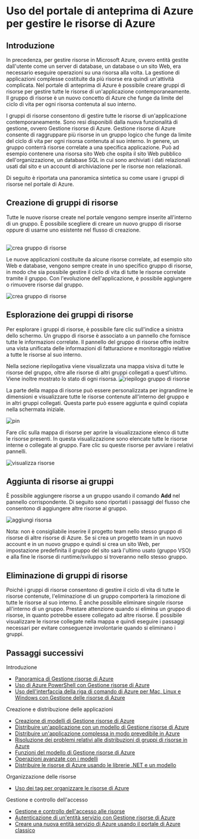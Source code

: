 <properties 
	pageTitle="Uso del portale di anteprima di Azure per gestire le risorse di Azure" 
	description="Informazioni su come raggruppare più risorse in un gruppo logico che diventa il limite del ciclo di vita per le risorse in esso contenute." 
	services="azure-portal" 
	documentationCenter="" 
	authors="" 
	manager="wpickett" 
	editor=""/>

<tags 
	ms.service="azure-portal" 
	ms.workload="multiple" 
	ms.tgt_pltfrm="na" 
	ms.devlang="na" 
	ms.topic="article" 
	ms.date="06/22/2015" 
	ms.author="tomfitz"/>


# Uso del portale di anteprima di Azure per gestire le risorse di Azure

## Introduzione

In precedenza, per gestire risorse in Microsoft Azure, ovvero entità gestite dall'utente come un server di database, un database o un sito Web, era necessario eseguire operazioni su una risorsa alla volta. La gestione di applicazioni complesse costituite da più risorse era quindi un'attività complicata. Nel portale di anteprima di Azure è possibile creare gruppi di risorse per gestire tutte le risorse di un'applicazione contemporaneamente. Il gruppo di risorse è un nuovo concetto di Azure che funge da limite del ciclo di vita per ogni risorsa contenuta al suo interno.

I gruppi di risorse consentono di gestire tutte le risorse di un'applicazione contemporaneamente. Sono resi disponibili dalla nuova funzionalità di gestione, ovvero Gestione risorse di Azure. Gestione risorse di Azure consente di raggruppare più risorse in un gruppo logico che funge da limite del ciclo di vita per ogni risorsa contenuta al suo interno. In genere, un gruppo conterrà risorse correlate a una specifica applicazione. Può ad esempio contenere una risorsa sito Web che ospita il sito Web pubblico dell'organizzazione, un database SQL in cui sono archiviati i dati relazionali usati dal sito e un account di archiviazione per le risorse non relazionali.

Di seguito è riportata una panoramica sintetica su come usare i gruppi di risorse nel portale di Azure.

## Creazione di gruppi di risorse

Tutte le nuove risorse create nel portale vengono sempre inserite all'interno di un gruppo. È possibile scegliere di creare un nuovo gruppo di risorse oppure di usarne uno esistente nel flusso di creazione. <br><br />

![crea gruppo di risorse](./media/resource-group-portal/1_createWebsite.png)

Le nuove applicazioni costituite da alcune risorse correlate, ad esempio sito Web e database, vengono sempre create in uno specifico gruppo di risorse, in modo che sia possibile gestire il ciclo di vita di tutte le risorse correlate tramite il gruppo. Con l'evoluzione dell'applicazione, è possibile aggiungere o rimuovere risorse dal gruppo.

![crea gruppo di risorse](./media/resource-group-portal/2_createWSandDB.png)

## Esplorazione dei gruppi di risorse

Per esplorare i gruppi di risorse, è possibile fare clic sull'indice a sinistra dello schermo. Un gruppo di risorse è associato a un pannello che fornisce tutte le informazioni correlate. Il pannello del gruppo di risorse offre inoltre una vista unificata delle informazioni di fatturazione e monitoraggio relative a tutte le risorse al suo interno.

Nella sezione riepilogativa viene visualizzata una mappa visiva di tutte le risorse del gruppo, oltre alle risorse di altri gruppi collegati a quest'ultimo. Viene inoltre mostrato lo stato di ogni risorsa. ![riepilogo gruppo di risorse](./media/resource-group-portal/3_1BrowseRGs.png)

La parte della mappa di risorse può essere personalizzata per ingrandirne le dimensioni e visualizzare tutte le risorse contenute all'interno del gruppo e in altri gruppi collegati. Questa parte può essere aggiunta e quindi copiata nella schermata iniziale.

![pin](./media/resource-group-portal/3_2BrowseRGs.png)

Fare clic sulla mappa di risorse per aprire la visualizzazione elenco di tutte le risorse presenti. In questa visualizzazione sono elencate tutte le risorse interne o collegate al gruppo. Fare clic su queste risorse per avviare i relativi pannelli.

![visualizza risorse](./media/resource-group-portal/3_3BrowseRGs.png)

## Aggiunta di risorse ai gruppi

È possibile aggiungere risorse a un gruppo usando il comando **Add** nel pannello corrispondente. Di seguito sono riportati i passaggi del flusso che consentono di aggiungere altre risorse al gruppo.

![aggiungi risorsa](./media/resource-group-portal/4_AddResource.png)

Nota: non è consigliabile inserire il progetto team nello stesso gruppo di risorse di altre risorse di Azure. Se si crea un progetto team in un nuovo account e in un nuovo gruppo e quindi si crea un sito Web, per impostazione predefinita il gruppo del sito sarà l'ultimo usato (gruppo VSO) e alla fine le risorse di runtime/sviluppo si troveranno nello stesso gruppo.

## Eliminazione di gruppi di risorse

Poiché i gruppi di risorse consentono di gestire il ciclo di vita di tutte le risorse contenute, l'eliminazione di un gruppo comporterà la rimozione di tutte le risorse al suo interno. È anche possibile eliminare singole risorse all'interno di un gruppo. Prestare attenzione quando si elimina un gruppo di risorse, in quanto potrebbe essere collegato ad altre risorse. È possibile visualizzare le risorse collegate nella mappa e quindi eseguire i passaggi necessari per evitare conseguenze involontarie quando si eliminano i gruppi.

## Passaggi successivi
Introduzione

- [Panoramica di Gestione risorse di Azure](../resource-group-overview.md)  
- [Uso di Azure PowerShell con Gestione risorse di Azure](../powershell-azure-resource-manager.md)
- [Uso dell'interfaccia della riga di comando di Azure per Mac, Linux e Windows con Gestione delle risorse di Azure](../xplat-cli-azure-resource-manager.md)  
  
Creazione e distribuzione delle applicazioni
  
- [Creazione di modelli di Gestione risorse di Azure](../resource-group-authoring-templates.md)  
- [Distribuire un'applicazione con un modello di Gestione risorse di Azure](resource-group-template-deploy.md)
- [Distribuire un'applicazione complessa in modo prevedibile in Azure](../app-service-web/app-service-deploy-complex-application-predictably.md)
- [Risoluzione dei problemi relativi alle distribuzioni di gruppi di risorse in Azure](../resource-group-deploy-debug.md)  
- [Funzioni del modello di Gestione risorse di Azure](../resource-group-template-functions.md)  
- [Operazioni avanzate con i modelli](../resource-group-advanced-template.md)  
- [Distribuire le risorse di Azure usando le librerie .NET e un modello](../arm-template-deployment.md)
  
Organizzazione delle risorse
  
- [Uso dei tag per organizzare le risorse di Azure](../resource-group-using-tags.md)  
  
Gestione e controllo dell'accesso
  
- [Gestione e controllo dell'accesso alle risorse](resource-group-rbac.md)  
- [Autenticazione di un'entità servizio con Gestione risorse di Azure](../resource-group-authenticate-service-principal.md)  
- [Creare una nuova entità servizio di Azure usando il portale di Azure classico](../resource-group-create-service-principal-portal.md)  
  


 

<!---HONumber=July15_HO4-->